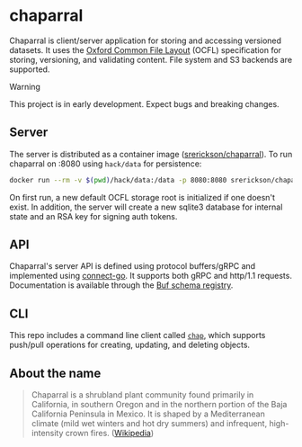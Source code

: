# chaparral

Chaparral is client/server application for storing and accessing versioned
datasets. It uses the [Oxford Common File Layout](https://ocfl.io) (OCFL)
specification for storing, versioning, and validating content. File system
and S3 backends are supported.

> [!Warning] 
> This project is in early development. Expect bugs and breaking changes.


## Server

The server is distributed as a container image
([srerickson/chaparral](https://hub.docker.com/repository/docker/srerickson/chaparral/general)).
To run chaparral on :8080 using `hack/data` for persistence:

```sh
docker run --rm -v $(pwd)/hack/data:/data -p 8080:8080 srerickson/chaparral:latest
```

On first run, a new default OCFL storage root is initialized if one doesn't
exist. In addition, the server will create a new sqlite3 database for internal
state and an RSA key for signing auth tokens.

## API 

Chaparral's server API is defined using protocol buffers/gRPC and implemented
using [connect-go](https://github.com/connectrpc/connect-go). It supports both
gRPC and http/1.1 requests. Documentation is available through the [Buf schema
registry](https://buf.build/srerickson/chaparral/docs/main:chaparral.v1). 

## CLI

This repo includes a command line client called [`chap`](cmd/chap), which supports push/pull
operations for creating, updating, and deleting objects.

## About the name

> Chaparral is a shrubland plant community found primarily in California, in
> southern Oregon and in the northern portion of the Baja California Peninsula
> in Mexico. It is shaped by a Mediterranean climate (mild wet winters and hot
> dry summers) and infrequent, high-intensity crown fires.
> ([Wikipedia](https://en.wikipedia.org/wiki/Chaparral))
